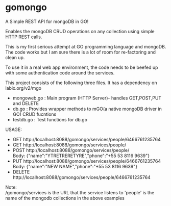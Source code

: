 gomongo
=======

A Simple REST API for mongoDB in GO!

Enables the mongoDB CRUD operations on any collection using simple HTTP REST calls. 

This is my first serious attempt at GO programming language and mongoDB. The code works but I am sure there is a lot of room for re-factoring and clean up. 

To use it in a real web app environment, the code needs to be beefed up with some authentication code around the services.

This project consists of the following three files. It has a dependency on labix.org/v2/mgo

- mongoweb.go :  Main program (HTTP Server)- handles GET,POST,PUT and DELETE
- db.go       :  Provides wrapper methods to mGO(a native mongoDB driver in GO) CRUD fucntions
- testdb.go   :  Test functions for db.go

USAGE:

- GET http://localhost:8088/gomongo/services/people/6466761235764 
- GET http://localhost:8088/gomongo/services/people/
- POST http://localhost:8088/gomongo/services/people/ <br>
	Body: {"name":"YTRETRERETYRE","phone":"+55 53 8116 9639"} <br>
- PUT http://localhost:8088/gomongo/services/people/6466761235764 <br>
	Body: {"name":"NEW NAME","phone":"+55 53 8116 9639"}<br>
- DELETE http://localhost:8088/gomongo/services/people/6466761235764 <br>

Note: <br>
	/gomongo/services is the URL that the service listens to 'people' is the name of the mongodb collections in the above examples
	